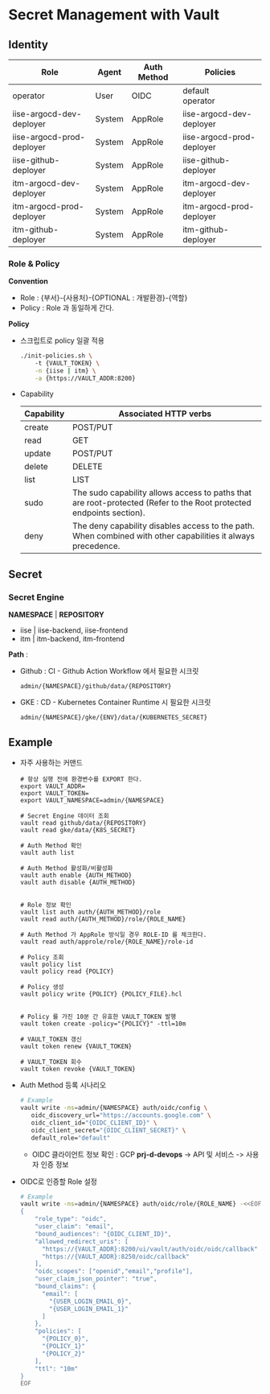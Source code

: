 Secret Management with Vault
=========
## Identity
| Role | Agent | Auth Method | Policies |
| ------ | ------ | ------ | ------ |
| operator | User | OIDC | default <br> operator |
| iise-argocd-dev-deployer | System | AppRole | iise-argocd-dev-deployer |
| iise-argocd-prod-deployer | System | AppRole | iise-argocd-prod-deployer |
| iise-github-deployer | System | AppRole | iise-github-deployer |
| itm-argocd-dev-deployer | System | AppRole | itm-argocd-dev-deployer |
| itm-argocd-prod-deployer | System | AppRole | itm-argocd-prod-deployer |
| itm-github-deployer | System | AppRole | itm-github-deployer |

### Role & Policy
**Convention**
- Role : {부서}-{사용처}-{OPTIONAL : 개발환경}-{역할}
- Policy : Role 과 동일하게 간다.

**Policy**
- 스크립트로 policy 일괄 적용
    ```bash
    ./init-policies.sh \                                                                                                                                       ──(Mon,May08)─┘
        -t {VAULT_TOKEN} \
        -n {iise | itm} \
        -a {https://VAULT_ADDR:8200}
    ```
- Capability

  | Capability | Associated HTTP verbs |
  | ------ | ------ |
  | create | POST/PUT |
  | read | GET |
  | update | POST/PUT |
  | delete | DELETE |
  | list | LIST |
  | sudo | The sudo capability allows access to paths that are root-protected (Refer to the Root protected endpoints section). |
  | deny | The deny capability disables access to the path. When combined with other capabilities it always precedence. |


## Secret
### Secret Engine
**NAMESPACE** | **REPOSITORY** 
- iise | iise-backend, iise-frontend
- itm | itm-backend, itm-frontend

**Path** :
- Github : CI - Github Action Workflow 에서 필요한 시크릿
    ```
    admin/{NAMESPACE}/github/data/{REPOSITORY}
    ```
- GKE : CD - Kubernetes Container Runtime 시 필요한 시크릿
    ```
    admin/{NAMESPACE}/gke/{ENV}/data/{KUBERNETES_SECRET}
    ```

## Example
- 자주 사용하는 커맨드
    ```
    # 항상 실행 전에 환경변수를 EXPORT 한다.
    export VAULT_ADDR=
    export VAULT_TOKEN=
    export VAULT_NAMESPACE=admin/{NAMESPACE}
    
    # Secret Engine 데이터 조회
    vault read github/data/{REPOSITORY}
    vault read gke/data/{K8S_SECRET}
    
    # Auth Method 확인
    vault auth list
    
    # Auth Method 활성화/비활성화
    vault auth enable {AUTH_METHOD}
    vault auth disable {AUTH_METHOD}
    
    
    # Role 정보 확인
    vault list auth auth/{AUTH_METHOD}/role
    vault read auth/{AUTH_METHOD}/role/{ROLE_NAME}
    
    # Auth Method 가 AppRole 방식일 경우 ROLE-ID 를 체크한다.
    vault read auth/approle/role/{ROLE_NAME}/role-id
    
    # Policy 조회
    vault policy list
    vault policy read {POLICY}
  
    # Policy 생성
    vault policy write {POLICY} {POLICY_FILE}.hcl
    
  
    # Policy 를 가진 10분 간 유효한 VAULT_TOKEN 발행
    vault token create -policy="{POLICY}" -ttl=10m
    
    # VAULT_TOKEN 갱신
    vault token renew {VAULT_TOKEN}
  
    # VAULT_TOKEN 회수
    vault token revoke {VAULT_TOKEN}
  
    ```


- Auth Method 등록 시나리오
    ```bash
    # Example
    vault write -ns=admin/{NAMESPACE} auth/oidc/config \
       oidc_discovery_url="https://accounts.google.com" \
       oidc_client_id="{OIDC_CLIENT_ID}" \
       oidc_client_secret="{OIDC_CLIENT_SECRET}" \
       default_role="default"
    ```
    - OIDC 클라이언트 정보 확인 : GCP **prj-d-devops** -> API 및 서비스 -> 사용자 인증 정보

- OIDC로 인증할 Role 설정
    ```bash
    # Example
    vault write -ns=admin/{NAMESPACE} auth/oidc/role/{ROLE_NAME} -<<EOF
    {
        "role_type": "oidc",
        "user_claim": "email",
        "bound_audiences": "{OIDC_CLIENT_ID}",
        "allowed_redirect_uris": [
          "https://{VAULT_ADDR}:8200/ui/vault/auth/oidc/oidc/callback"
          "https://{VAULT_ADDR}:8250/oidc/callback"
        ],
        "oidc_scopes": ["openid","email","profile"],
        "user_claim_json_pointer": "true",
        "bound_claims": {
          "email": [
            "{USER_LOGIN_EMAIL_0}",
            "{USER_LOGIN_EMAIL_1}"
          ]
        },
        "policies": [
          "{POLICY_0}", 
          "{POLICY_1}"
          "{POLICY_2}"
        ],
        "ttl": "10m"
    }
    EOF
    ```
